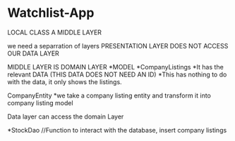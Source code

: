 # Watchlist-App
LOCAL CLASS A MIDDLE LAYER

we need a separration of layers
PRESENTATION LAYER DOES NOT ACCESS OUR DATA LAYER

MIDDLE LAYER IS DOMAIN LAYER 
    *MODEL
       *CompanyListings
        *It has the relevant DATA (THIS DATA DOES NOT NEED AN ID)
        *This has nothing to do with the data, it only shows the listings.

CompanyEntity 
    *we take a company listing entity and transform it into company listing model

Data layer can access the domain Layer 

*StockDao //Function to interact with the database, insert company listings